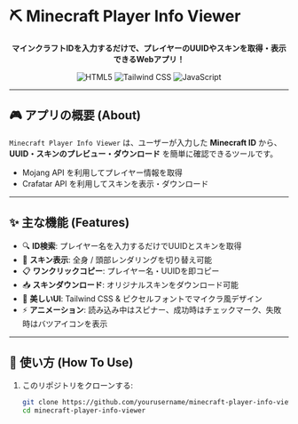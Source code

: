 # ⛏️ Minecraft Player Info Viewer

<div align="center">

<p><strong>マインクラフトIDを入力するだけで、プレイヤーのUUIDやスキンを取得・表示できるWebアプリ！</strong></p>

<img src="https://img.shields.io/badge/HTML5-E34F26?style=for-the-badge&logo=html5&logoColor=white" alt="HTML5">
<img src="https://img.shields.io/badge/Tailwind_CSS-38B2AC?style=for-the-badge&logo=tailwind-css&logoColor=white" alt="Tailwind CSS">
<img src="https://img.shields.io/badge/JavaScript-F7DF1E?style=for-the-badge&logo=javascript&logoColor=black" alt="JavaScript">

</div>

---

## 🎮 アプリの概要 (About)

`Minecraft Player Info Viewer` は、ユーザーが入力した **Minecraft ID** から、  
**UUID・スキンのプレビュー・ダウンロード** を簡単に確認できるツールです。  

- Mojang API を利用してプレイヤー情報を取得  
- Crafatar API を利用してスキンを表示・ダウンロード  

---

## ✨ 主な機能 (Features)

- 🔍 **ID検索**: プレイヤー名を入力するだけでUUIDとスキンを取得  
- 👤 **スキン表示**: 全身 / 頭部レンダリングを切り替え可能  
- 📋 **ワンクリックコピー**: プレイヤー名・UUIDを即コピー  
- 📥 **スキンダウンロード**: オリジナルスキンをダウンロード可能  
- 🎨 **美しいUI**: Tailwind CSS & ピクセルフォントでマイクラ風デザイン  
- ⚡ **アニメーション**: 読み込み中はスピナー、成功時はチェックマーク、失敗時はバツアイコンを表示  

---

## 🚀 使い方 (How To Use)

1. このリポジトリをクローンする:
   ```sh
   git clone https://github.com/yourusername/minecraft-player-info-viewer.git
   cd minecraft-player-info-viewer
